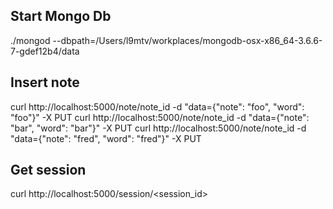 
## Start Mongo Db

./mongod --dbpath=/Users/l9mtv/workplaces/mongodb-osx-x86_64-3.6.6-7-gdef12b4/data

## Insert note 

curl http://localhost:5000/note/note_id -d "data={\"note\": \"foo\", \"word\": \"foo\"}" -X PUT
curl http://localhost:5000/note/note_id -d "data={\"note\": \"bar\", \"word\": \"bar\"}" -X PUT
curl http://localhost:5000/note/note_id -d "data={\"note\": \"fred\", \"word\": \"fred\"}" -X PUT

## Get session

curl http://localhost:5000/session/<session_id>